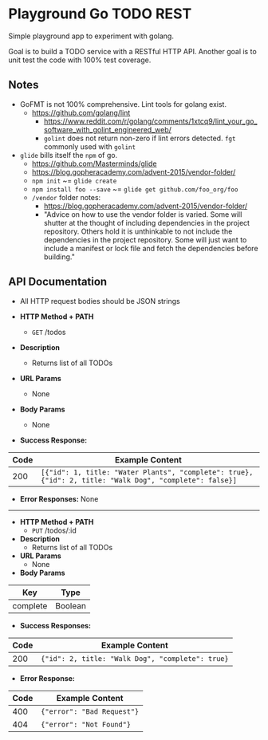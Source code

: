 Playground Go TODO REST
=======================

Simple playground app to experiment with golang.

Goal is to build a TODO service with a RESTful HTTP API. Another goal is to unit test the code with
100% test coverage.

## Notes

- GoFMT is not 100% comprehensive. Lint tools for golang exist.
  - https://github.com/golang/lint
    - https://www.reddit.com/r/golang/comments/1xtcq9/lint_your_go_software_with_golint_engineered_web/
    - `golint` does not return non-zero if lint errors detected. `fgt` commonly used with `golint`
- `glide` bills itself the `npm` of go.
  - https://github.com/Masterminds/glide
  - https://blog.gopheracademy.com/advent-2015/vendor-folder/
  - `npm init` ~= `glide create`
  - `npm install foo --save` ~= `glide get github.com/foo_org/foo`
  - `/vendor` folder notes:
    - https://blog.gopheracademy.com/advent-2015/vendor-folder/
    - "Advice on how to use the vendor folder is varied. Some will shutter at
      the thought of including dependencies in the project repository. Others
      hold it is unthinkable to not include the dependencies in the project
      repository. Some will just want to include a manifest or lock file and
      fetch the dependencies before building."

## API Documentation

- All HTTP request bodies should be JSON strings

- **HTTP Method + PATH**
  - `GET` /todos
- **Description**
  - Returns list of all TODOs
- **URL Params**
  - None
- **Body Params**
  - None
- **Success Response:**

Code | Example Content
-----|----------------
200  | `[{"id": 1, title: "Water Plants", "complete": true}, {"id": 2, title: "Walk Dog", "complete": false}]`

- **Error Responses:**
  None

---

- **HTTP Method + PATH**
  - `PUT` /todos/:id
- **Description**
  - Returns list of all TODOs
- **URL Params**
  - None
- **Body Params**

Key      | Type
---------|--------
complete | Boolean

- **Success Responses:**

Code | Example Content
-----|----------------
200  | `{"id": 2, title: "Walk Dog", "complete": true}`

- **Error Response:**

Code | Example Content
-----|----------------
400  | `{"error": "Bad Request"}`
404  | `{"error": "Not Found"}`
